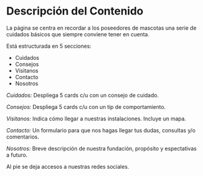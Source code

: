 # Descripción del Contenido

La página se centra en recordar a los poseedores de mascotas una serie de cuidados básicos que siempre conviene tener en cuenta.

Está estructurada en 5 secciones:

- Cuidados
- Consejos
- Visitanos
- Contacto
- Nosotros

_Cuidados:_ Despliega 5 cards c/u con un consejo de cuidado.

_Consejos:_ Despliega 5 cards c/u con un tip de comportamiento.

_Visitanos:_ Indica cómo llegar a nuestras instalaciones. Incluye un mapa.

_Contacto:_ Un formulario para que nos hagas llegar tus dudas, consultas y/o comentarios.

_Nosotros:_ Breve descripción de nuestra fundación, propósito y espectativas a futuro.

Al pie se deja accesos a nuestras redes sociales.
